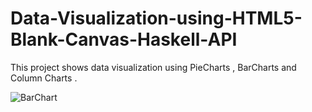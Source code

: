 Data-Visualization-using-HTML5-Blank-Canvas-Haskell-API
=======================================================

This project shows data visualization using PieCharts , BarCharts and Column Charts .

![BarChart](https://github.com/rohity225/Data-Visualization-using-HTML5-Blank-Canvas-Haskell-API/blob/master/images/BarChart.jpg "BarChart")
